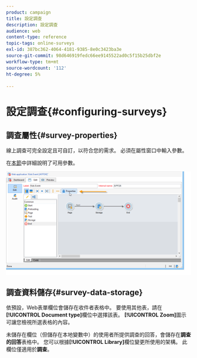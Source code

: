 ```yaml
---
product: campaign
title: 設定調查
description: 設定調查
audience: web
content-type: reference
topic-tags: online-surveys
exl-id: 387bc362-4064-4181-9385-8e0c3423ba3e
source-git-commit: 98d646919fedc66ee9145522ad0c5f15b25dbf2e
workflow-type: tm+mt
source-wordcount: '112'
ht-degree: 5%

---
```


# 設定調查{#configuring-surveys}

## 調查屬性{#survey-properties}

線上調查可完全設定且可自訂，以符合您的需求。 必須在屬性窗口中輸入參數。

在[本節](../../web/using/defining-web-forms-properties.md)中詳細說明了可用參數。

![](assets/s_ncs_admin_survey_properties_general.png)

## 調查資料儲存{#survey-data-storage}

依預設，Web表單欄位會儲存在收件者表格中。 要使用其他表，請在&#x200B;**[!UICONTROL Document type]**&#x200B;欄位中選擇該表。 **[!UICONTROL Zoom]**&#x200B;圖示可讓您檢視所選表格的內容。

未儲存在欄位（但儲存在本地變數中）的使用者所提供調查的回答，會儲存在&#x200B;**調查的回答**&#x200B;表格中。 您可以根據&#x200B;**[!UICONTROL Library]**&#x200B;欄位變更所使用的架構。 此欄位僅適用於&#x200B;**調查**。
